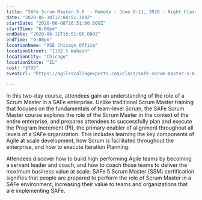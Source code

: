 ```yaml
---
title: "SAFe Scrum Master 5.0  - Remote - June 8-11, 2020 - Night Class"
date: "2020-05-30T17:04:51.384Z"
startDate: "2020-06-08T16:51:00.000Z"
startTime: "6:00pm"
endDate: "2020-06-11T16:51:00.000Z"
endTime: "9:00pm"
locationName: "ASE Chicago Office"
locationStreet: "1132 S Wabash"
locationCity: "Chicago"
locationState: "IL"
cost: "$795"
eventUrl: "https://agilescalingexperts.com/class/safe-scrum-master-5-0-guaranteed-to-run-remote-06-08-2020-night-class/"

---
```


In this two-day course, attendees gain an understanding of the role of a Scrum Master in a SAFe enterprise. Unlike traditional Scrum Master training that focuses on the fundamentals of team-level Scrum, the SAFe Scrum Master course explores the role of the Scrum Master in the context of the entire enterprise, and prepares attendees to successfully plan and execute the Program Increment (PI), the primary enabler of alignment throughout all levels of a SAFe organization. This includes learning the key components of Agile at scale development, how Scrum is facilitated throughout the enterprise, and how to execute Iteration Planning.


Attendees discover how to build high performing Agile teams by becoming a servant leader and coach, and how to coach those teams to deliver the maximum business value at scale. SAFe 5 Scrum Master (SSM) certification signifies that people are prepared to perform the role of Scrum Master in a SAFe environment, increasing their value to teams and organizations that are implementing SAFe.

